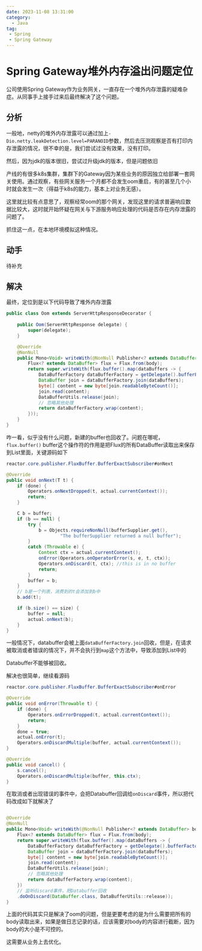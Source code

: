 ```yaml
---
date: 2023-11-08 13:31:00
category:
  - Java
tag:
 - Spring
 - Spring Gateway
---
```



# Spring Gateway堆外内存溢出问题定位


公司使用Spring Gateway作为业务网关，一直存在一个堆外内存泄露的疑难杂症。从同事手上接手过来后最终解决了这个问题。

<!-- more -->

## 分析

一般地，netty的堆外内存泄露可以通过加上`-Dio.netty.leakDetection.level=PARANOID`参数，然后去压测观察是否有打印内存泄露的情况，很不幸的是，我们尝试过没有效果，没有打印。

然后，因为jdk的版本很旧，尝试过升级jdk的版本，但是问题依旧


产线的有很多k8s集群，集群下的Gateway因为某些业务的原因独立给部署一套网关使用。通过观察，有些网关服务一个月都不会发生oom重启，有的甚至几个小时就会发生一次（得益于k8s的能力，基本上对业务无感）。

这里就比较有点意思了，观察经常oom的那个网关，发现这里的请求普遍响应数据比较大，这时就开始怀疑在网关与下游服务响应处理的代码是否存在内存泄露的问题了。


抓住这一点，在本地环境模拟这种情况。

## 动手

待补充

## 解决

最终，定位到是以下代码导致了堆外内存泄露

```java
public class Oom extends ServerHttpResponseDecorator {
    
    public Oom(ServerHttpResponse delegate) {
        super(delegate);
    }

    @Override
    @NonNull
    public Mono<Void> writeWith(@NonNull Publisher<? extends DataBuffer> body) {
        Flux<? extends DataBuffer> flux = Flux.from(body);
        return super.writeWith(flux.buffer().map(dataBuffers -> {
            DataBufferFactory dataBufferFactory = getDelegate().bufferFactory();
            DataBuffer join = dataBufferFactory.join(dataBuffers);
            byte[] content = new byte[join.readableByteCount()];
            join.read(content);
            DataBufferUtils.release(join);
            // 忽略其他处理
            return dataBufferFactory.wrap(content);
        }));
    }
}
```

咋一看，似乎没有什么问题，新建的buffer也回收了。问题在哪呢，`flux.buffer()` buffer这个操作符的作用是把Flux的所有DataBuffer读取出来保存到List里面，关键源码如下

```java
reactor.core.publisher.FluxBuffer.BufferExactSubscriber#onNext

@Override
public void onNext(T t) {
    if (done) {
        Operators.onNextDropped(t, actual.currentContext());
        return;
    }

    C b = buffer;
    if (b == null) {
        try {
            b = Objects.requireNonNull(bufferSupplier.get(),
                    "The bufferSupplier returned a null buffer");
        }
        catch (Throwable e) {
            Context ctx = actual.currentContext();
            onError(Operators.onOperatorError(s, e, t, ctx));
            Operators.onDiscard(t, ctx); //this is in no buffer
            return;
        }
        buffer = b;
    }
    // b是一个列表，消费到的t会添加到b中
    b.add(t);

    if (b.size() == size) {
        buffer = null;
        actual.onNext(b);
    }
}

```

一般情况下，databuffer会被上面`dataBufferFactory.join`回收，但是，在请求被取消或者错误的情况下，并不会执行到`map`这个方法中，导致添加到List中的

Databuffer不能够被回收。

解决也很简单，继续看源码

```java
reactor.core.publisher.FluxBuffer.BufferExactSubscriber#onError

@Override
public void onError(Throwable t) {
    if (done) {
        Operators.onErrorDropped(t, actual.currentContext());
        return;
    }
    done = true;
    actual.onError(t);
    Operators.onDiscardMultiple(buffer, actual.currentContext());
}

@Override
public void cancel() {
    s.cancel();
    Operators.onDiscardMultiple(buffer, this.ctx);
}
```

在取消或者出现错误的事件中，会把Databuffer回调给`onDiscard`事件，所以把代码改成如下就解决了

```java

@Override
@NonNull
public Mono<Void> writeWith(@NonNull Publisher<? extends DataBuffer> body) {
    Flux<? extends DataBuffer> flux = Flux.from(body);
    return super.writeWith(flux.buffer().map(dataBuffers -> {
        DataBufferFactory dataBufferFactory = getDelegate().bufferFactory();
        DataBuffer join = dataBufferFactory.join(dataBuffers);
        byte[] content = new byte[join.readableByteCount()];
        join.read(content);
        DataBufferUtils.release(join);
        // 忽略其他处理
        return dataBufferFactory.wrap(content);
    })
    // 监听discard事件，把Databuffer回收
    .doOnDiscard(DataBuffer.class, DataBufferUtils::release));
}

```

上面的代码其实只是解决了oom的问题，但是更要考虑的是为什么需要把所有的body读取出来，如果是做日志记录的话，应该需要对body的内容进行截断，因为body的大小是不可控的。

这需要从业务上去优化。